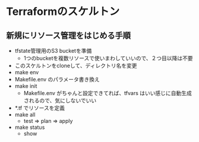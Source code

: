 Terraformのスケルトン
============================================================

新規にリソース管理をはじめる手順
------------------------------------------------------------

- tfstate管理用のS3 bucketを準備
	- 1つのbucketを複数リソースで使いまわしていいので、２つ目以降は不要
- このスケルトンをcloneして、ディレクトリ名を変更
- make env
- Makefile.env のパラメータ書き換え
- make init
	- Makefile.env がちゃんと設定できてれば、tfvars はいい感じに自動生成されるので、気にしないでいい
- *.tf でリソースを定義
- make all
	- test => plan => apply
- make status
	- show

